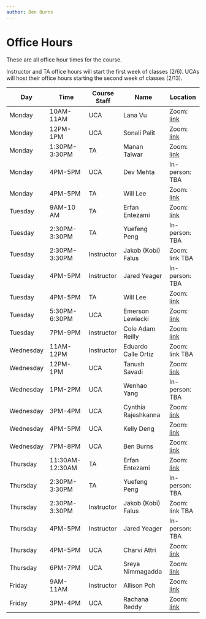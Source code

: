 ```yaml
---
author: Ben Burns
---
```


# Office Hours
These are all office hour times for the course. 

Instructor and TA office hours will start the first week of classes (2/6). UCAs will host their office hours starting the second week of classes (2/13). 

| Day | Time | Course Staff |Name |  Location|
|---|---|---|---|---|
|Monday|10AM-11AM|UCA|Lana Vu |Zoom: [link](https://umass-amherst.zoom.us/u/aY342Y1gs)|
|Monday|12PM-1PM|UCA|Sonali Palit|Zoom: [link](https://umass-amherst.zoom.us/j/3326597420)|
|Monday|1:30PM-3:30PM|TA|Manan Talwar|Zoom: [link](https://umass-amherst.zoom.us/j/95498894035)|
|Monday |4PM-5PM|UCA|Dev Mehta|In-person: TBA|
|Monday|4PM-5PM|TA|Will Lee|Zoom: [link](https://umass-amherst.zoom.us/j/4600211622)|
|Tuesday|9AM-10 AM|TA|Erfan Entezami|Zoom: [link](https://umass-amherst.zoom.us/my/erfanentezami)|
|Tuesday|2:30PM-3:30PM|TA|Yuefeng Peng|In-person: TBA|
|Tuesday|2:30PM-3:30PM|Instructor|Jakob (Kobi) Falus|Zoom: link TBA|
|Tuesday|4PM-5PM|Instructor|Jared Yeager|In-person: TBA|
|Tuesday|4PM-5PM|TA|Will Lee|Zoom: [link](https://umass-amherst.zoom.us/j/4600211622)|
|Tuesday|5:30PM-6:30PM|UCA|Emerson Lewiecki|Zoom: [link](https://umass-amherst.zoom.us/j/94187787101)|
|Tuesday|7PM-9PM|Instructor|Cole Adam Reilly|Zoom: [link](https://umass-amherst.zoom.us/j/95380935979)|
|Wednesday |11AM-12PM|Instructor|Eduardo Calle Ortiz|Zoom: link TBA|
|Wednesday|12PM-1PM|UCA|Tanush Savadi|Zoom: [link](https://umass-amherst.zoom.us/j/98218887926)|
|Wednesday|1PM-2PM|UCA|Wenhao Yang|In-person: TBA|
|Wednesday|3PM-4PM|UCA|Cynthia Rajeshkanna|Zoom: [link](https://umass-amherst.zoom.us/j/97234574107)|
|Wednesday|4PM-5PM|UCA|Kelly Deng|Zoom: [link](https://umass-amherst.zoom.us/j/2445323090)|
|Wednesday|7PM-8PM|UCA|Ben Burns|Zoom: [link](https://umass-amherst.zoom.us/j/91505685457)|
|Thursday|11:30AM-12:30AM|TA|Erfan Entezami|Zoom: [link](https://umass-amherst.zoom.us/my/erfanentezami)|
|Thursday|2:30PM-3:30PM|TA|Yuefeng Peng|In-person: TBA|
|Thursday|2:30PM-3:30PM|Instructor|Jakob (Kobi) Falus|Zoom: link TBA|
|Thursday|4PM-5PM|Instructor|Jared Yeager|In-person: TBA|
|Thursday|4PM-5PM|UCA|Charvi Attri|Zoom: [link](https://umass-amherst.zoom.us/j/97288356322)|
|Thursday|6PM-7PM|UCA|Sreya Nimmagadda|Zoom: [link](https://umass-amherst.zoom.us/j/94654119405)|
|Friday|9AM-11AM|Instructor |Allison Poh|Zoom: [link](https://umass-amherst.zoom.us/j/93616821648)|
|Friday|3PM-4PM|UCA|Rachana Reddy|Zoom: [link](https://umass-amherst.zoom.us/j/2605426953)|